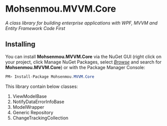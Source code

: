 # Mohsenmou.MVVM.Core
*A class library for building enterprise applications with WPF, MVVM and Entity Framework Code First*



## Installing

You can install **Mohsenmou.MVVM.Core** via the NuGet GUI (right click on your project, click Manage NuGet Packages, select <u>*Browse*</u> and search for **Mohsenmou.MVVM.Core**) or with the Package Manager Console:

```c#
PM> Install-Package Mohsenmou.MVVM.Core
```



This library contain below classes:

1. ViewModelBase
2. NotifyDataErrorInfoBase
3. ModelWrapper
4. Generic Repository
5. ChangeTrackingCollection